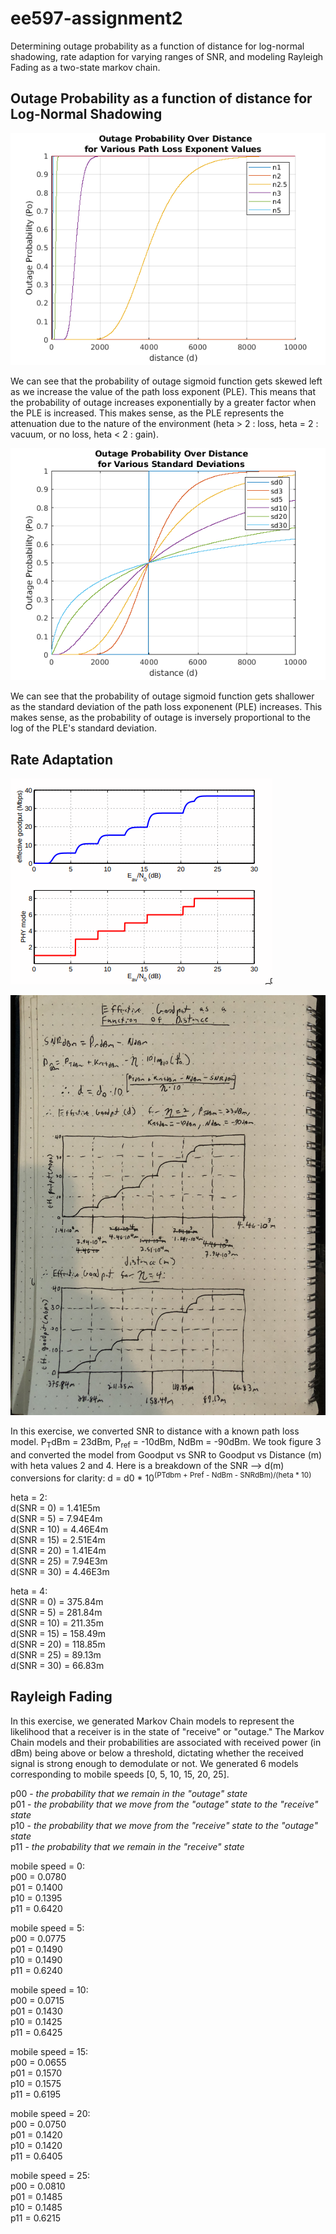 # ee597-assignment2
Determining outage probability as a function of distance for log-normal shadowing, rate adaption for varying ranges of SNR, and modeling Rayleigh Fading as a two-state markov chain.


## Outage Probability as a function of distance for Log-Normal Shadowing 
![*Figure 1: Probability of Outage for Various Path Loss Exponent Values*](p1_pathLossExp.png)

We can see that the probability of outage sigmoid function gets skewed left as we increase the value of the path loss exponent (PLE). This means that the probability of outage increases exponentially by a greater factor when the PLE is increased. This makes sense, as the PLE represents the attenuation due to the nature of the environment (heta > 2 : loss, heta = 2 : vacuum, or no loss, heta < 2 : gain).

![*Figure 2: Probability of Outage for Various Standard Deviations (as applied to the Path Loss Exponent)*](p1_sd.png)

We can see that the probability of outage sigmoid function gets shallower as the standard deviation of the path loss exponenent (PLE) increases. This makes sense, as the probability of outage is inversely proportional to the log of the PLE's standard deviation.

## Rate Adaptation
![*Figure 3: Effective Goodput (Mbps) as a function of SNR*](eff_goodput_vs_snr.png)

![*Figure 4: Effective Goodput (Mbps) as a function of Distance (m)*](eff_goodput_vs_d.png)

In this exercise, we converted SNR to distance with a known path loss model. P<sub>T</sub>dBm = 23dBm, P<sub>ref</sub> = -10dBm, NdBm = -90dBm. We took figure 3 and converted the model from Goodput vs SNR to Goodput vs Distance (m) with heta values 2 and 4.
Here is a breakdown of the SNR --> d(m) conversions for clarity:
d = d0 * 10<sup>(PTdbm + Pref - NdBm - SNRdBm)/(heta * 10)</sup>

heta = 2:<br>
d(SNR = 0)  = 1.41E5m<br>
d(SNR = 5)  = 7.94E4m<br>
d(SNR = 10) = 4.46E4m<br>
d(SNR = 15) = 2.51E4m<br>
d(SNR = 20) = 1.41E4m<br>
d(SNR = 25) = 7.94E3m<br>
d(SNR = 30) = 4.46E3m<br>

heta = 4:<br>
d(SNR = 0)  = 375.84m<br>
d(SNR = 5)  = 281.84m<br>
d(SNR = 10) = 211.35m<br>
d(SNR = 15) = 158.49m<br>
d(SNR = 20) = 118.85m<br>
d(SNR = 25) = 89.13m<br>
d(SNR = 30) = 66.83m<br>

## Rayleigh Fading
In this exercise, we generated Markov Chain models to represent the likelihood that a receiver is in the state of "receive" or "outage." The Markov Chain models and their probabilities are associated with received power (in dBm) being above or below a threshold, dictating whether the received signal is strong enough to demodulate or not. We generated 6 models corresponding to mobile speeds [0, 5, 10, 15, 20, 25].

p00 - *the probability that we remain in the "outage" state*<br>
p01 - *the probability that we move from the "outage" state to the "receive" state*<br>
p10 - *the probability that we move from the "receive" state to the "outage" state*<br>
p11 - *the probability that we remain in the "receive" state*<br>

mobile speed = 0:<br>
p00 = 0.0780<br>
p01 = 0.1400<br>
p10 = 0.1395<br>
p11 = 0.6420<br>

mobile speed = 5:<br>
p00 = 0.0775<br>
p01 = 0.1490<br>
p10 = 0.1490<br>
p11 = 0.6240<br>

mobile speed = 10:<br>
p00 = 0.0715<br>
p01 = 0.1430<br>
p10 = 0.1425<br>
p11 = 0.6425<br>

mobile speed = 15:<br>
p00 = 0.0655<br>
p01 = 0.1570<br>
p10 = 0.1575<br>
p11 = 0.6195<br>

mobile speed = 20:<br>
p00 = 0.0750<br>
p01 = 0.1420<br>
p10 = 0.1420<br>
p11 = 0.6405<br>

mobile speed = 25:<br>
p00 = 0.0810<br>
p01 = 0.1485<br>
p10 = 0.1485<br>
p11 = 0.6215<br>
